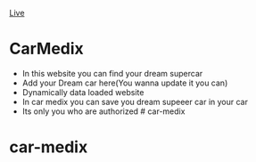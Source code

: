 [Live](https://ph-assignment-10-27641.web.app/)

# CarMedix

- In this website you can find your dream supercar 
- Add your Dream car here(You wanna update it you can)
- Dynamically data loaded website
- In car medix you can save you dream supeeer car in your car
- Its only you who are authorized # car-medix
# car-medix
